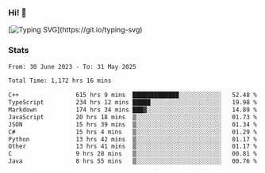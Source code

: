 ### Hi!  👋

[![Typing SVG](https://readme-typing-svg.herokuapp.com?font=Fira+Code&pause=1000&width=435&lines=Hello!+I'm+Texiwustion.)](https://git.io/typing-svg)

### Stats

<!--START_SECTION:waka-->

```txt
From: 30 June 2023 - To: 31 May 2025

Total Time: 1,172 hrs 16 mins

C++                615 hrs 9 mins  █████████████░░░░░░░░░░░░   52.48 %
TypeScript         234 hrs 12 mins █████░░░░░░░░░░░░░░░░░░░░   19.98 %
Markdown           174 hrs 34 mins ███▓░░░░░░░░░░░░░░░░░░░░░   14.89 %
JavaScript         20 hrs 18 mins  ▒░░░░░░░░░░░░░░░░░░░░░░░░   01.73 %
JSON               15 hrs 39 mins  ▒░░░░░░░░░░░░░░░░░░░░░░░░   01.34 %
C#                 15 hrs 4 mins   ▒░░░░░░░░░░░░░░░░░░░░░░░░   01.29 %
Python             13 hrs 42 mins  ▒░░░░░░░░░░░░░░░░░░░░░░░░   01.17 %
Other              13 hrs 41 mins  ▒░░░░░░░░░░░░░░░░░░░░░░░░   01.17 %
C                  9 hrs 28 mins   ▒░░░░░░░░░░░░░░░░░░░░░░░░   00.81 %
Java               8 hrs 55 mins   ▒░░░░░░░░░░░░░░░░░░░░░░░░   00.76 %
```

<!--END_SECTION:waka-->
